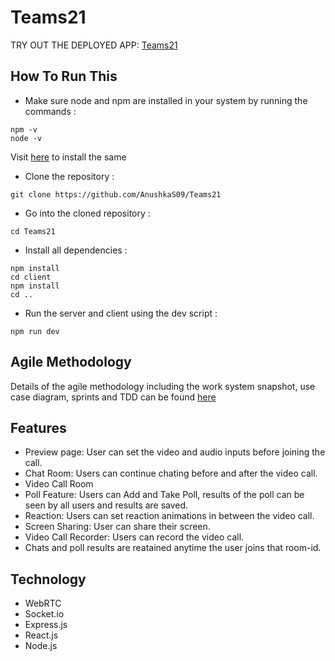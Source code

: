 # Teams21
TRY OUT THE DEPLOYED APP: [Teams21](https://teams21.netlify.app/)

## How To Run This
* Make sure node and npm are installed in your system by running the commands :
 ```properties
npm -v
node -v
```
Visit [here](https://docs.npmjs.com/downloading-and-installing-node-js-and-npm) to install the same
* Clone the repository : 
```properties
git clone https://github.com/AnushkaS09/Teams21
```
* Go into the cloned repository : 
```properties
cd Teams21
```
* Install all dependencies :
```properties
npm install
cd client
npm install
cd ..
```
* Run the server and client using the dev script :
```properties
npm run dev
```
## Agile Methodology
Details of the agile methodology including the work system snapshot, use case diagram, sprints and TDD can be found [here](https://docs.google.com/presentation/d/1wmNrxooVYPMswX1N3ziHwJMFS2-Lm44KTW4L1Nsa9ws/edit#slide=id.ge4aee7a8b5_0_3)

## Features
* Preview page: User can set the video and audio inputs before joining the call.
* Chat Room: Users can continue chating before and after the video call.
* Video Call Room
* Poll Feature: Users can Add and Take Poll, results of the poll can be seen by all users and results are saved.
* Reaction: Users can set reaction animations in between the video call.
* Screen Sharing: User can share their screen.
* Video Call Recorder: Users can record the video call.
* Chats and poll results are reatained anytime the user joins that room-id.

## Technology
* WebRTC
* Socket.io
* Express.js
* React.js
* Node.js
